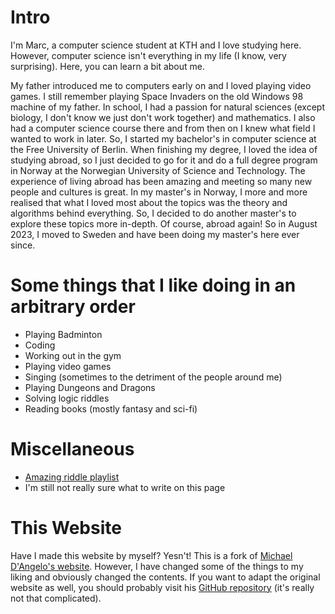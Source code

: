 # Intro

I'm Marc, a computer science student at KTH and I love studying here. However, computer science isn't everything in my life (I know, very surprising). Here, you can learn a bit about me.    

My father introduced me to computers early on and I loved playing video games. I still remember playing Space Invaders on the old Windows 98 machine of my father. In school, I had a passion for natural sciences (except biology, I don't know we just don't work together) and mathematics. I also had a computer science course there and from then on I knew what field I wanted to work in later. So, I started my bachelor's in computer science at the Free University of Berlin. When finishing my degree, I loved the idea of studying abroad, so I just decided to go for it and do a full degree program in Norway at the Norwegian University of Science and Technology. The experience of living abroad has been amazing and meeting so many new people and cultures is great. In my master's in Norway, I more and more realised that what I loved most about the topics was the theory and algorithms behind everything. So, I decided to do another master's to explore these topics more in-depth. Of course, abroad again! So in August 2023, I moved to Sweden and have been doing my master's here ever since.

# Some things that I like doing in an arbitrary order

- Playing Badminton
- Coding
- Working out in the gym
- Playing video games
- Singing (sometimes to the detriment of the people around me)
- Playing Dungeons and Dragons
- Solving logic riddles
- Reading books (mostly fantasy and sci-fi)

# Miscellaneous

- [Amazing riddle playlist](https://www.youtube.com/watch?v=N5vJSNXPEwA&list=PLJicmE8fK0EiFRt1Hm5a_7SJFaikIFW30)
- I'm still not really sure what to write on this page

# This Website

Have I made this website by myself? Yesn't! This is a fork of [Michael D'Angelo's website](https://mldangelo.com/). However, I have changed some of the things to my liking and obviously changed the contents. If you want to adapt the original website as well, you should probably visit his [GitHub repository](https://github.com/mldangelo/personal-site) (it's really not that complicated).
